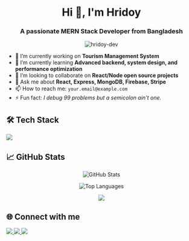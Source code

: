 <!-- Profile Header -->
<h1 align="center">Hi 👋, I'm Hridoy</h1>
<h3 align="center">A passionate MERN Stack Developer from Bangladesh</h3>

<!-- Profile Visitors -->
<p align="center">
  <img src="https://komarev.com/ghpvc/?username=hridoy-dev&label=Profile%20views&color=0e75b6&style=flat" alt="hridoy-dev" />
</p>

<!-- Short About -->
- 🔭 I’m currently working on **Tourism Management System**
- 🌱 I’m currently learning **Advanced backend, system design, and performance optimization**
- 👯 I’m looking to collaborate on **React/Node open source projects**
- 💬 Ask me about **React, Express, MongoDB, Firebase, Stripe**
- 📫 How to reach me: `your.email@example.com`
- ⚡ Fun fact: _I debug 99 problems but a semicolon ain't one._

<!-- Skills Section -->
<h2>🛠️ Tech Stack</h2>
<p>
  <img src="https://skillicons.dev/icons?i=react,nodejs,express,mongodb,js,ts,html,css,tailwind,firebase,vercel,netlify,github,vscode" />
</p>

<!-- GitHub Stats -->
<h2>📈 GitHub Stats</h2>
<p align="center">
  <img src="https://github-readme-stats.vercel.app/api?username=hridoy-dev&show_icons=true&theme=react&hide_border=true" alt="GitHub Stats" />
</p>

<!-- Top Languages -->
<p align="center">
  <img src="https://github-readme-stats.vercel.app/api/top-langs/?username=hridoy-dev&layout=compact&theme=react&hide_border=true" alt="Top Languages" />
</p>

<!-- Trophy (optional) -->
<p align="center">
  <img src="https://github-profile-trophy.vercel.app/?username=hridoy-dev&theme=onestar&no-frame=true&no-bg=true&margin-w=4" />
</p>

<!-- Connect with Me -->
<h2>🌐 Connect with me</h2>
<p align="left">
  <a href="https://linkedin.com/in/your-link" target="_blank">
    <img src="https://img.shields.io/badge/LinkedIn-blue?logo=linkedin&logoColor=white" />
  </a>
  <a href="mailto:your.email@example.com">
    <img src="https://img.shields.io/badge/Gmail-red?logo=gmail&logoColor=white" />
  </a>
  <a href="https://facebook.com/your-link" target="_blank">
    <img src="https://img.shields.io/badge/Facebook-blue?logo=facebook&logoColor=white" />
  </a>
</p>

